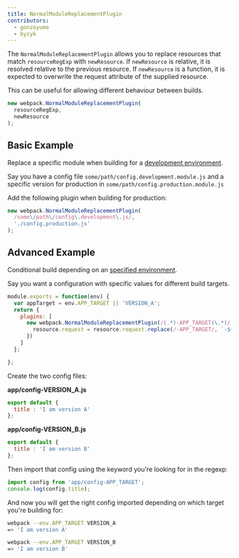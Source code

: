 ```yaml
---
title: NormalModuleReplacementPlugin
contributors:
  - gonzoyumo
  - byzyk
---
```


The `NormalModuleReplacementPlugin` allows you to replace resources that match `resourceRegExp` with `newResource`. If `newResource` is relative, it is resolved relative to the previous resource. If `newResource` is a function, it is expected to overwrite the request attribute of the supplied resource.

This can be useful for allowing different behaviour between builds.

``` js
new webpack.NormalModuleReplacementPlugin(
  resourceRegExp,
  newResource
);
```


## Basic Example

Replace a specific module when building for a [development environment](/guides/production).

Say you have a config file `some/path/config.development.module.js` and a specific version for production in `some/path/config.production.module.js`

Add the following plugin when building for production:

``` javascript
new webpack.NormalModuleReplacementPlugin(
  /some\/path\/config\.development\.js/,
  './config.production.js'
);
```


## Advanced Example

Conditional build depending on an [specified environment](/configuration/configuration-types).

Say you want a configuration with specific values for different build targets.

``` javascript
module.exports = function(env) {
  var appTarget = env.APP_TARGET || 'VERSION_A';
  return {
    plugins: [
      new webpack.NormalModuleReplacementPlugin(/(.*)-APP_TARGET(\.*)/, function(resource) {
        resource.request = resource.request.replace(/-APP_TARGET/, `-${appTarget}`);
      })
    ]
  };

};
```

Create the two config files:

__app/config-VERSION_A.js__

``` javascript
export default {
  title : 'I am version A'
};
```

__app/config-VERSION_B.js__

``` javascript
export default {
  title : 'I am version B'
};
```

Then import that config using the keyword you're looking for in the regexp:

``` javascript
import config from 'app/config-APP_TARGET';
console.log(config.title);
```

And now you will get the right config imported depending on which target you're building for:

```bash
webpack --env.APP_TARGET VERSION_A
=> 'I am version A'

webpack --env.APP_TARGET VERSION_B
=> 'I am version B'
```
